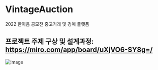 # VintageAuction
2022 한이음 공모전 중고거래 및 경매 플랫폼

## 프로젝트 주제 구상 및 설계과정: https://miro.com/app/board/uXjVO6-SY8g=/
![image](https://user-images.githubusercontent.com/92236489/215713573-3ac595a6-0565-4897-b675-7e603f37cf0a.png)
